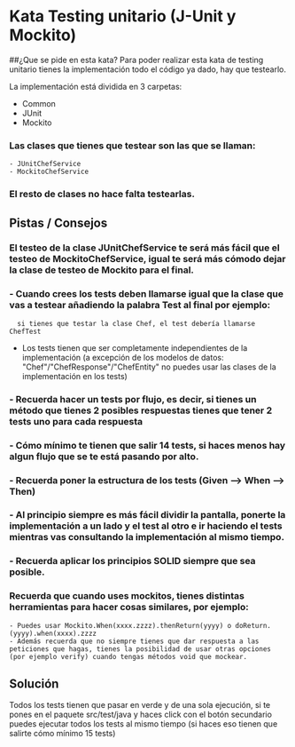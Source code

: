 # Kata Testing unitario (J-Unit y Mockito)

##¿Que se pide en esta kata?
Para poder realizar esta kata de testing unitario tienes la implementación todo el código ya dado, hay que testearlo.

La implementación está dividida en 3 carpetas:

- Common
- JUnit
- Mockito

### Las clases que tienes que testear son las que se llaman:
    - JUnitChefService 
    - MockitoChefService
### El resto de clases no hace falta testearlas.


## Pistas / Consejos
### El testeo de la clase JUnitChefService te será más fácil que el testeo de MockitoChefService, igual te será más cómodo dejar la clase de testeo de Mockito para el final.
### - Cuando crees los tests deben llamarse igual que la clase que vas a testear añadiendo la palabra Test al final por ejemplo:
      si tienes que testar la clase Chef, el test debería llamarse ChefTest
- Los tests tienen que ser completamente independientes de la implementación (a excepción de los modelos de datos:
  "Chef"/"ChefResponse"/"ChefEntity" no puedes usar las clases de la implementación en los tests)
### - Recuerda hacer un tests por flujo, es decir, si tienes un método que tienes 2 posibles respuestas tienes que tener 2 tests uno para cada respuesta
### - Cómo mínimo te tienen que salir 14 tests, si haces menos hay algun flujo que se te está pasando por alto.
### - Recuerda poner la estructura de los tests (Given --> When --> Then)
### - Al principio siempre es más fácil dividir la pantalla, ponerte la implementación a un lado y el test al otro e ir haciendo el tests mientras vas consultando la implementación al mismo tiempo.
### - Recuerda aplicar los principios SOLID siempre que sea posible.

### Recuerda que cuando uses mockitos, tienes distintas herramientas para hacer cosas similares, por ejemplo:
    - Puedes usar Mockito.When(xxxx.zzzz).thenReturn(yyyy) o doReturn.(yyyy).when(xxxx).zzzz
    - Además recuerda que no siempre tienes que dar respuesta a las peticiones que hagas, tienes la posibilidad de usar otras opciones (por ejemplo verify) cuando tengas métodos void que mockear.



## Solución
Todos los tests tienen que pasar en verde y de una sola ejecución, si te pones en el paquete src/test/java y haces click con el botón secundario puedes ejecutar todos los tests al mismo tiempo (si haces eso tienen que salirte cómo mínimo 15 tests)